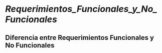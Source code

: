 # **_Requerimientos_Funcionales_y_No_Funcionales_**

## Diferencia entre Requerimientos Funcionales y No Funcionales
